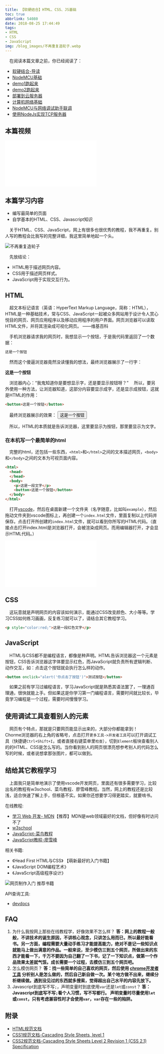 ```yaml
---
title: 【软硬结合】HTML、CSS、JS基础
toc: true
abbrlink: 54080
date: 2018-08-25 17:44:49
tags:
- HTML
- CSS
- JavaScript
img: /blog_images/不再重复造轮子.webp
---
```



&emsp;在阅读本篇文章之前，你已经阅读了：
- [软硬结合-导读](/posts/44755)
- [NodeMCU基础](/posts/31494)
- [demo1跑起来](/posts/64786/)
- [demo2跑起来](/posts/64786/)
- [部署到云服务器](/posts/31687/)
- [计算机网络基础](/posts/37707)
- [NodeMCU与网络调试助手联调](/posts/7602)
- [使用NodeJs实现TCP服务器](/posts/58215)

## 本篇视频
<iframe src="//player.bilibili.com/player.html?aid=462062924&bvid=BV16L411n7Pi&cid=379908862&page=9" scrolling="no" border="0" frameborder="no" framespacing="0" allowfullscreen="true" class="bilibili-video"> </iframe>

## 本篇学习内容
- 编写最简单的页面
- 自学基本的HTML、CSS、Javascript知识

&emsp;关于HTML、CSS、JavaScript，网上有很多也很优秀的教程，我不再重复。别人写的教程会比我写的完整详细，我这里简单地起一个头。

![不再重复造轮子](/blog_images/不再重复造轮子.webp)

&emsp;先放结论：
- HTML用于描述网页内容。
- CSS用于描述网页样式。
- JavaScript用于实现交互行为。


## HTML
&emsp;超文本标记语言（英语：HyperText Markup Language，简称：HTML），HTML是一种基础技术，常与CSS、JavaScript一起被众多网站用于设计令人赏心悦目的网页、网页应用程序以及移动应用程序的用户界面。网页浏览器可以读取HTML文件，并将其渲染成可视化网页。 ——维基百科

&emsp;手机浏览器请求我的网页时，我想显示一个按钮，于是我代码里返回了一个数据：
```html
这是一个按钮
```
&emsp;然而这个傻逼浏览器竟然没读懂我的想法，最终浏览器展示了一行字：

__这是一个按钮__ 

&emsp;浏览器内心：“我鬼知道你是要想显示字，还是要显示按钮呀？”
&emsp;所以，要另外使用一种方法，让浏览器知道，这部分内容要显示成字，还是显示成按钮，这就是HTML的作用：
```html
<button>这是一个按钮</button>
```
&emsp;最终浏览器展示的效果：
<button>这是一个按钮</button>

&emsp;所以，HTML的本质就是告诉浏览器，这里要显示为按钮，那里要显示为文字。


### 在本机写一个最简单的html
&emsp;完整的html，还包括一些东西，`<html>`和`</html>`之间的文本描述网页，`<body>`和`</body>`之间的文本为可视页面内容。

```HTML
<html>
  <head>
  </head>
  <body>
    <p>这是一段文字</p>
    <button>这是一个按钮</button> 
  </body>
</html>
```

&emsp;打开[vscode](https://code.visualstudio.com/)，然后在桌面新建一个文件夹（名字随意，比如叫`example`），然后拖动文件夹到vscode图标上，再创建一个`index.html`文件，里面复制以上代码并保存。点击打开所创建的`index.html`文件，就可以看到你所写的HTML代码。（直接点击打开index.html是浏览器打开，会被渲染成网页。而用编辑器打开，才会显示HTML代码。）

<iframe src="//player.bilibili.com/player.html?bvid=BV1N54y1j7rA&page=1" scrolling="no" border="0" frameborder="no" framespacing="0" allowfullscreen="true" class="bilibili-video"> </iframe>

## CSS
&emsp;这玩意就是声明网页的内容该如何演示，能通过CSS改变颜色、大小等等。学习CSS如何练习画画，反复练习就可以了，请结合其它教程学习。
```html
<p style="color:red;">这是一段红色文字</p>
```
## JavaScript
&emsp;HTML与CSS都不是编程语言，都像是种声明。HTML告诉浏览器这一个元素是按钮，CSS告诉浏览器这字体要显示红色，而JavaScript就负责所有逻辑判断、动作交互，如：点击这个按钮就会执行怎么样的动作。

```html
<button onclick="alert('你点击了按钮')">测试按钮</button>
```
&emsp;如果之前有学习过编程语言，学习JavaScript就是熟悉其语法罢了，一理通百理通，很快就能上手。但如果这是你学习第一门编程语言，需要时间就比较长，毕竟学习编程是一个过程，需要时间慢慢学习。

## 使用调试工具查看别人的元素
&emsp;网页有个特点，那就是只要网页能显示出来的，大部分你都能拿到！
&emsp;Chorme浏览器的右上角的省略号，点击打开`更多工具->开发者工具`可以打开调试工具（快捷键`Ctrl+Shift+I`，或者直接右键菜单里`检查`），切到`Element`板块查看别人的的HTML、CSS是怎么写的。当你看到别人的网页很漂亮想参考别人的代码怎么写的时候，或者说想拿那张图片，都可以做到。

## 结给其它教程学习
&emsp;上面我只是简单地演示了使用vscode开发网页，里面还有很多需要学习，比较出名的教程有w3school、菜鸟教程、廖雪峰教程。当然，网上的教程还是比较浅，适合快速了解上手，但根基不实。如果你还想要学习得更踏实，就要啃书。

在线教程:
- [学习 Web 开发- MDN](https://developer.mozilla.org/zh-CN/docs/learn)【推荐】MDN是web领域最好的文档，但好像有时访问不了
- [w3school](http://www.w3school.com.cn/html/index.asp)
- [JavaScript-菜鸟教程](http://www.runoob.com/js/js-tutorial.html)
- [JavaScript教程-廖雪峰](https://www.liaoxuefeng.com/wiki/1022910821149312)

相关书籍:
- 《Head First HTML与CSS》 【萌新最好的入门书籍】
- 《JavaScript DOM编程艺术》
- 《JavaScript高级程序设计》

![网页制作入门 推荐书籍](/blog_images/网页制作入门推荐书籍.webp)

API查询工具: 
- [devdocs](https://devdocs.io/javascript/)


## FAQ
1. 为什么我按网上那些在线教程学，好像效果不怎么样？
__答：网上的教程一般般，不讲技术的诞生原因，不讲核心观念，只讲怎么用而已，所以最好能看书。另一方面，编程需要大量动手练习才能提高能力，绝对不是记一些知识点就能马上做出满意的作品。一般来说，至少模仿三到五个网页，所做出来的东西才能看一下，千万不要因为自己翻了一下书，记了一下知识点，做第一个作品效果太差就气馁。成长需要一个过程，去模仿三到五个网页吧。__
2. 怎么模仿网页？
__答：找一些简单的自己喜欢的网页，然后使用 [chrome开发者工具](/posts/52429) 分析别人是怎么做的，然后自己新自做一次。某个地方做不出来，继续分析继续做。遇到没见过的东西就多搜索，觉得超出自己水平的内容先放下。__
3. Javascript到底写不写`;`，声明变量时到底使用`var`还是`let`或`const`？
__答：Javascript到底写不写`;`看个人习惯，写不写都行。 声明变量时尽量使用`let`或`const`，只有考虑兼容性时才会使用`var`，`var`存在一些的陷阱。__

## 附录
- [HTML规范文档](https://www.w3.org/TR/html/)
- [CSS1规范文档-Cascading Style Sheets, level 1](https://www.w3.org/TR/CSS1/)
- [CSS2规范文档-Cascading Style Sheets Level 2 Revision 1 (CSS 2.1) Specification](https://www.w3.org/TR/CSS2/)


